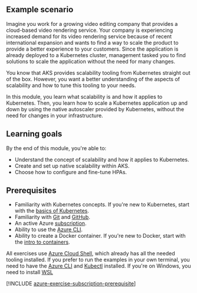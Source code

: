 ## Example scenario

Imagine you work for a growing video editing company that provides a cloud-based video rendering service. Your company is experiencing increased demand for its video rendering service because of recent international expansion and wants to find a way to scale the product to provide a better experience to your customers. Since the application is already deployed to a Kubernetes cluster, management tasked you to find solutions to scale the application without the need for many changes.

You know that AKS provides scalability tooling from Kubernetes straight out of the box. However, you want a better understanding of the aspects of scalability and how to tune this tooling to your needs.

In this module, you learn what scalability is and how it applies to Kubernetes. Then, you learn how to scale a Kubernetes application up and down by using the native autoscaler provided by Kubernetes, without the need for changes in your infrastructure.

## Learning goals

By the end of this module, you're able to:

- Understand the concept of scalability and how it applies to Kubernetes.
- Create and set up native scalability within AKS.
- Choose how to configure and fine-tune HPAs.

## Prerequisites

- Familiarity with Kubernetes concepts. If you're new to Kubernetes, start with the [basics of Kubernetes](https://azure.microsoft.com/topic/what-is-kubernetes/?azure-portal=true&WT.mc_id=deploycontainerapps_intro-learn-ludossan).
- Familiarity with [Git](/contribute/git-github-fundamentals?WT.mc_id=deploycontainerapps_intro-learn-ludossan) and [GitHub](https://github.com).
- An active Azure [subscription](https://azure.microsoft.com/products/kubernetes-service).
- Ability to use the [Azure CLI](/azure/aks/kubernetes-walkthrough?WT.mc_id=deploycontainerapps_intro-learn-ludossan).
- Ability to create a Docker container. If you're new to Docker, start with the [intro to containers](/training/modules/intro-to-containers/?WT.mc_id=deploycontainerapps_intro-learn-ludossan).

All exercises use [Azure Cloud Shell](/azure/cloud-shell/overview?WT.mc_id=deploycontainerapps_intro-learn-ludossan), which already has all the needed tooling installed. If you prefer to run the examples in your own terminal, you need to have the [Azure CLI](/azure/aks/kubernetes-walkthrough?WT.mc_id=deploycontainerapps_intro-learn-ludossan) and [Kubectl](/azure/aks/kubernetes-walkthrough?WT.mc_id=deploycontainerapps_intro-learn-ludossan#connect-to-the-cluster) installed. If you're on Windows, you need to install [WSL](/windows/wsl/install-win10)

[!INCLUDE [azure-exercise-subscription-prerequisite](../../../includes/azure-exercise-subscription-prerequisite.md)]
